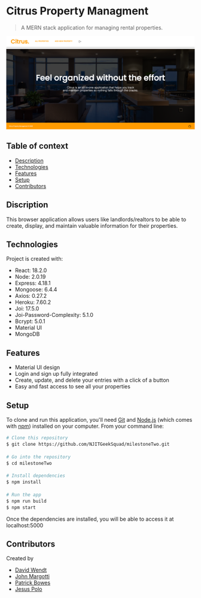 # Citrus Property Managment
> A MERN stack application for managing rental properties.

![Citrus Preview](public/images/screenshot.png)

## Table of context
* [Description](#discrition)
* [Technologies](#technologies)
* [Features](#features)
* [Setup](#setup)
* [Contributors](#contributors)

## Discription
This browser application allows users like landlords/realtors to be able to create, display, and maintain valuable information for their properties. 

## Technologies
Project is created with:
* React: 18.2.0
* Node: 2.0.19
* Express: 4.18.1
* Mongoose: 6.4.4
* Axios: 0.27.2
* Heroku: 7.60.2
* Joi: 17.5.0
* Joi-Password-Complexity: 5.1.0
* Bcrypt: 5.0.1
* Material UI
* MongoDB

## Features 
* Material UI design
* Login and sign up fully integrated
* Create, update, and delete your entries with a click of a button
* Easy and fast access to see all your properties

## Setup
To clone and run this application, you'll need [Git](https://git-scm.com) and [Node.js](https://nodejs.org/en/download/) (which comes with [npm](http://npmjs.com)) installed on your computer. From your command line:

```bash
# Clone this repository
$ git clone https://github.com/NJITGeekSquad/milestoneTwo.git

# Go into the repository
$ cd milestoneTwo

# Install dependencies
$ npm install

# Run the app
$ npm run build
$ npm start
```
Once the dependencies are installed, you will be able to access it at localhost:5000

## Contributors
Created by
* [David Wendt](https://github.com/DavidWendtNJIT)
* [John Margotti](https://github.com/jgotti1)
* [Patrick Bowes](https://github.com/bowespa)
* [Jesus Polo](https://github.com/Jpolo28)
